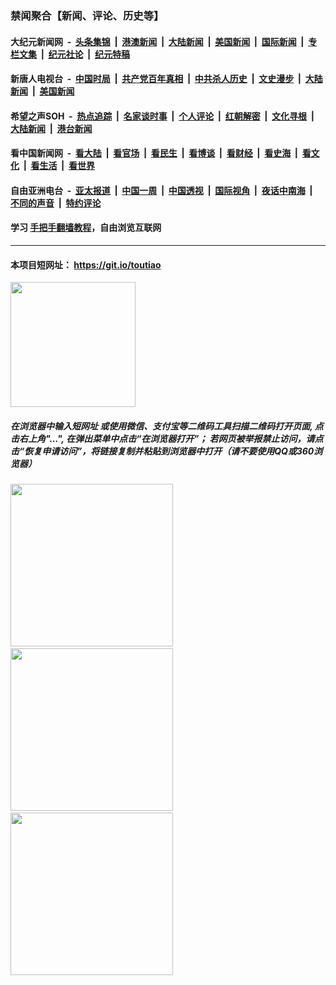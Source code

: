 ### 禁闻聚合【新闻、评论、历史等】

#### 大纪元新闻网 &nbsp;-&nbsp; [头条集锦](indexes/E头条集锦.md?t=03022202) &nbsp;|&nbsp; [港澳新闻](indexes/E港澳新闻.md?t=03022202)  &nbsp;|&nbsp; [大陆新闻](indexes/E大陆新闻.md?t=03022202) &nbsp;|&nbsp; [美国新闻](indexes/E美国新闻.md?t=03022202) &nbsp;|&nbsp; [国际新闻](indexes/E国际新闻.md?t=03022202) &nbsp;|&nbsp; [专栏文集](indexes/E专栏文集.md?t=03022202) &nbsp;|&nbsp; [纪元社论](indexes/E纪元社论.md?t=03022202) &nbsp;|&nbsp; [纪元特稿](indexes/E纪元特稿.md?t=03022202) 

#### 新唐人电视台 &nbsp;-&nbsp; [中国时局](indexes/N中国时局.md?t=03022202) &nbsp;|&nbsp; [共产党百年真相](indexes/N共产党百年真相.md?t=03022202) &nbsp;|&nbsp; [中共杀人历史](indexes/N中共杀人历史.md?t=03022202) &nbsp;|&nbsp; [文史漫步](indexes/N文史漫步.md?t=03022202) &nbsp;|&nbsp; [大陆新闻](indexes/N大陆新闻.md?t=03022202) &nbsp;|&nbsp; [美国新闻](indexes/N美国新闻.md?t=03022202)

#### 希望之声SOH &nbsp;-&nbsp; [热点追踪](indexes/H热点追踪.md?t=03022202) &nbsp;|&nbsp; [名家谈时事](indexes/H名家谈时事.md?t=03022202) &nbsp;|&nbsp; [个人评论](indexes/H个人评论.md?t=03022202)  &nbsp;|&nbsp; [红朝解密](indexes/H红朝解密.md?t=03022202) &nbsp;|&nbsp; [文化寻根](indexes/H文化寻根.md?t=03022202) &nbsp;|&nbsp; [大陆新闻](indexes/H大陆新闻.md?t=03022202) &nbsp;|&nbsp; [港台新闻](indexes/H港台新闻.md?t=03022202)

#### 看中国新闻网 &nbsp;-&nbsp; [看大陆](indexes/S看大陆.md?t=03022202) &nbsp;|&nbsp; [看官场](indexes/S看官场.md?t=03022202) &nbsp;|&nbsp; [看民生](indexes/S看民生.md?t=03022202)  &nbsp;|&nbsp; [看博谈](indexes/S看博谈.md?t=03022202) &nbsp;|&nbsp; [看财经](indexes/S看财经.md?t=03022202) &nbsp;|&nbsp; [看史海](indexes/S看史海.md?t=03022202) &nbsp;|&nbsp; [看文化](indexes/S看文化.md?t=03022202) &nbsp;|&nbsp; [看生活](indexes/S看生活.md?t=03022202) &nbsp;|&nbsp; [看世界](indexes/S看世界.md?t=03022202)

#### 自由亚洲电台 &nbsp;-&nbsp; [亚太报道](indexes/R亚太报道.md?t=03022202) &nbsp;|&nbsp; [中国一周](indexes/R中国一周.md?t=03022202) &nbsp;|&nbsp; [中国透视](indexes/R中国透视.md?t=03022202)  &nbsp;|&nbsp; [国际视角](indexes/R国际视角.md?t=03022202) &nbsp;|&nbsp; [夜话中南海](indexes/R夜话中南海.md?t=03022202) &nbsp;|&nbsp; [不同的声音](indexes/R不同的声音.md?t=03022202) &nbsp;|&nbsp; [特约评论](indexes/R特约评论.md?t=03022202)

#### 学习 [手把手翻墙教程](https://github.com/gfw-breaker/guides/wiki)，自由浏览互联网

----

#### 本项目短网址： https://git.io/toutiao
<img src="https://raw.githubusercontent.com/gfw-breaker/banned-news/master/scripts/img/qr.png" width="200px"/>  

##### 在浏览器中输入短网址 或使用微信、支付宝等二维码工具扫描二维码打开页面, 点击右上角"...", 在弹出菜单中点击“在浏览器打开”； 若网页被举报禁止访问，请点击“恢复申请访问”，将链接复制并粘贴到浏览器中打开（请不要使用QQ或360浏览器）

<img src="https://raw.githubusercontent.com/gfw-breaker/banned-news/master/scripts/img/1.png" width="260px"/> &nbsp; <img src="https://raw.githubusercontent.com/gfw-breaker/banned-news/master/scripts/img/2.png" width="260px"/> &nbsp; <img src="https://raw.githubusercontent.com/gfw-breaker/banned-news/master/scripts/img/3.png" width="260px"/>
